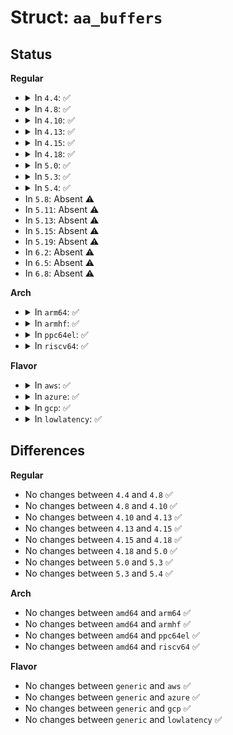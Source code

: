 # Struct: <code>aa_buffers</code>

## Status
<b>Regular</b>
<ul>
<li>
<details>
<summary>In <code>4.4</code>: ✅</summary>

```c
struct aa_buffers {
    char * buf[2];
};
```
</details>
</li>
<li>
<details>
<summary>In <code>4.8</code>: ✅</summary>

```c
struct aa_buffers {
    char * buf[2];
};
```
</details>
</li>
<li>
<details>
<summary>In <code>4.10</code>: ✅</summary>

```c
struct aa_buffers {
    char * buf[2];
};
```
</details>
</li>
<li>
<details>
<summary>In <code>4.13</code>: ✅</summary>

```c
struct aa_buffers {
    char * buf[2];
};
```
</details>
</li>
<li>
<details>
<summary>In <code>4.15</code>: ✅</summary>

```c
struct aa_buffers {
    char * buf[2];
};
```
</details>
</li>
<li>
<details>
<summary>In <code>4.18</code>: ✅</summary>

```c
struct aa_buffers {
    char * buf[2];
};
```
</details>
</li>
<li>
<details>
<summary>In <code>5.0</code>: ✅</summary>

```c
struct aa_buffers {
    char * buf[2];
};
```
</details>
</li>
<li>
<details>
<summary>In <code>5.3</code>: ✅</summary>

```c
struct aa_buffers {
    char * buf[2];
};
```
</details>
</li>
<li>
<details>
<summary>In <code>5.4</code>: ✅</summary>

```c
struct aa_buffers {
    char * buf[2];
};
```
</details>
</li>
<li>
In <code>5.8</code>: Absent ⚠️
</li>
<li>
In <code>5.11</code>: Absent ⚠️
</li>
<li>
In <code>5.13</code>: Absent ⚠️
</li>
<li>
In <code>5.15</code>: Absent ⚠️
</li>
<li>
In <code>5.19</code>: Absent ⚠️
</li>
<li>
In <code>6.2</code>: Absent ⚠️
</li>
<li>
In <code>6.5</code>: Absent ⚠️
</li>
<li>
In <code>6.8</code>: Absent ⚠️
</li>
</ul>
<b>Arch</b>
<ul>
<li>
<details>
<summary>In <code>arm64</code>: ✅</summary>

```c
struct aa_buffers {
    char * buf[2];
};
```
</details>
</li>
<li>
<details>
<summary>In <code>armhf</code>: ✅</summary>

```c
struct aa_buffers {
    char * buf[2];
};
```
</details>
</li>
<li>
<details>
<summary>In <code>ppc64el</code>: ✅</summary>

```c
struct aa_buffers {
    char * buf[2];
};
```
</details>
</li>
<li>
<details>
<summary>In <code>riscv64</code>: ✅</summary>

```c
struct aa_buffers {
    char * buf[2];
};
```
</details>
</li>
</ul>
<b>Flavor</b>
<ul>
<li>
<details>
<summary>In <code>aws</code>: ✅</summary>

```c
struct aa_buffers {
    char * buf[2];
};
```
</details>
</li>
<li>
<details>
<summary>In <code>azure</code>: ✅</summary>

```c
struct aa_buffers {
    char * buf[2];
};
```
</details>
</li>
<li>
<details>
<summary>In <code>gcp</code>: ✅</summary>

```c
struct aa_buffers {
    char * buf[2];
};
```
</details>
</li>
<li>
<details>
<summary>In <code>lowlatency</code>: ✅</summary>

```c
struct aa_buffers {
    char * buf[2];
};
```
</details>
</li>
</ul>

## Differences
<b>Regular</b>
<ul>
<li>
No changes between <code>4.4</code> and <code>4.8</code> ✅
</li>
<li>
No changes between <code>4.8</code> and <code>4.10</code> ✅
</li>
<li>
No changes between <code>4.10</code> and <code>4.13</code> ✅
</li>
<li>
No changes between <code>4.13</code> and <code>4.15</code> ✅
</li>
<li>
No changes between <code>4.15</code> and <code>4.18</code> ✅
</li>
<li>
No changes between <code>4.18</code> and <code>5.0</code> ✅
</li>
<li>
No changes between <code>5.0</code> and <code>5.3</code> ✅
</li>
<li>
No changes between <code>5.3</code> and <code>5.4</code> ✅
</li>
</ul>
<b>Arch</b>
<ul>
<li>
No changes between <code>amd64</code> and <code>arm64</code> ✅
</li>
<li>
No changes between <code>amd64</code> and <code>armhf</code> ✅
</li>
<li>
No changes between <code>amd64</code> and <code>ppc64el</code> ✅
</li>
<li>
No changes between <code>amd64</code> and <code>riscv64</code> ✅
</li>
</ul>
<b>Flavor</b>
<ul>
<li>
No changes between <code>generic</code> and <code>aws</code> ✅
</li>
<li>
No changes between <code>generic</code> and <code>azure</code> ✅
</li>
<li>
No changes between <code>generic</code> and <code>gcp</code> ✅
</li>
<li>
No changes between <code>generic</code> and <code>lowlatency</code> ✅
</li>
</ul>
